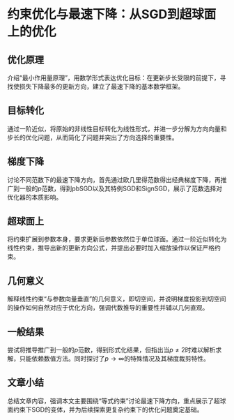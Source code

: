 # 约束优化与最速下降：从SGD到超球面上的优化

## 优化原理
<tag>介绍“最小作用量原理”，用数学形式表达优化目标：在更新步长受限的前提下，寻找使损失下降最多的更新方向，建立了最速下降的基本数学框架。</tag>

## 目标转化
<tag>通过一阶近似，将原始的非线性目标转化为线性形式，并进一步分解为方向向量和步长的优化问题，从而简化了问题并突出了方向选择的重要性。</tag>

## 梯度下降
<tag>讨论不同范数下的最速下降方向，首先通过欧几里得范数得出经典梯度下降，再推广到一般的$p$范数，得到pbSGD以及其特例SGD和SignSGD，展示了范数选择对优化器的本质影响。</tag>

## 超球面上
<tag>将约束扩展到参数本身，要求更新后参数依然位于单位球面。通过一阶近似转化为线性约束，推导出新的更新方向公式，并提出必要时加入缩放操作以保证严格约束。</tag>

## 几何意义
<tag>解释线性约束“与参数向量垂直”的几何意义，即切空间，并说明梯度投影到切空间的操作如何自然对应于优化方向，强调代数推导的重要性并辅以几何直观。</tag>

## 一般结果
<tag>尝试将推导推广到一般的$p$范数，得到形式化结果，但指出当$p \neq 2$时难以解析求解，只能依赖数值方法。同时探讨了$p \to \infty$的特殊情况及其梯度裁剪特性。</tag>

## 文章小结
<tag>总结文章内容，强调本文主要围绕“等式约束”讨论最速下降方向，重点展示了超球面约束下SGD的变体，并为后续探索更复杂约束下的优化问题奠定基础。</tag>
